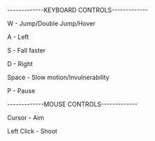 -------------KEYBOARD CONTROLS-------------

W - Jump/Double Jump/Hover

A - Left

S - Fall faster

D - Right

Space - Slow motion/Invulnerability
	
P - Pause

-------------MOUSE CONTROLS-------------

Cursor - Aim

Left Click - Shoot
